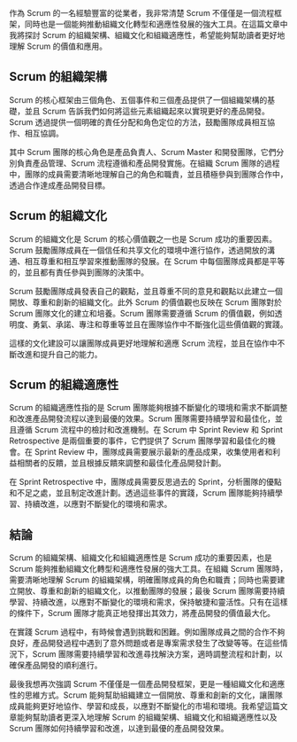 作為 Scrum 的一名經驗豐富的從業者，我非常清楚 Scrum 不僅僅是一個流程框架，同時也是一個能夠推動組織文化轉型和適應性發展的強大工具。在這篇文章中我將探討 Scrum 的組織架構、組織文化和組織適應性，希望能夠幫助讀者更好地理解 Scrum 的價值和應用。

## Scrum 的組織架構

Scrum 的核心框架由三個角色、五個事件和三個產品提供了一個組織架構的基礎，並且 Scrum 告訴我們如何將這些元素組織起來以實現更好的產品開發。Scrum 透過提供一個明確的責任分配和角色定位的方法，鼓勵團隊成員相互協作、相互協調。

其中 Scrum 團隊的核心角色是產品負責人、Scrum Master 和開發團隊，它們分別負責產品管理、Scrum 流程遵循和產品開發實施。在組織 Scrum 團隊的過程中，團隊的成員需要清晰地理解自己的角色和職責，並且積極參與到團隊合作中，透過合作達成產品開發目標。

## Scrum 的組織文化

Scrum 的組織文化是 Scrum 的核心價值觀之一也是 Scrum 成功的重要因素。Scrum 鼓勵團隊成員在一個信任和共享文化的環境中進行協作，透過開放的溝通、相互尊重和相互學習來推動團隊的發展。在 Scrum 中每個團隊成員都是平等的，並且都有責任參與到團隊的決策中。

Scrum 鼓勵團隊成員發表自己的觀點，並且尊重不同的意見和觀點以此建立一個開放、尊重和創新的組織文化。此外 Scrum 的價值觀也反映在 Scrum 團隊對於 Scrum 團隊文化的建立和培養。Scrum 團隊需要遵循 Scrum 的價值觀，例如透明度、勇氣、承諾、專注和尊重等並且在團隊協作中不斷強化這些價值觀的實踐。

這樣的文化建設可以讓團隊成員更好地理解和適應 Scrum 流程，並且在協作中不斷改進和提升自己的能力。

## Scrum 的組織適應性

Scrum 的組織適應性指的是 Scrum 團隊能夠根據不斷變化的環境和需求不斷調整和改進產品開發流程以達到最優的效果。Scrum 團隊需要持續學習和最佳化，並且遵循 Scrum 流程中的檢討和改進機制。在 Scrum 中 Sprint Review 和 Sprint Retrospective 是兩個重要的事件，它們提供了 Scrum 團隊學習和最佳化的機會。在 Sprint Review 中，團隊成員需要展示最新的產品成果，收集使用者和利益相關者的反饋，並且根據反饋來調整和最佳化產品開發計劃。

在 Sprint Retrospective 中，團隊成員需要反思過去的 Sprint，分析團隊的優點和不足之處，並且制定改進計劃。透過這些事件的實踐，Scrum 團隊能夠持續學習、持續改進，以應對不斷變化的環境和需求。

## 結論 

Scrum 的組織架構、組織文化和組織適應性是 Scrum 成功的重要因素，也是 Scrum 能夠推動組織文化轉型和適應性發展的強大工具。在組織 Scrum 團隊時，需要清晰地理解 Scrum 的組織架構，明確團隊成員的角色和職責；同時也需要建立開放、尊重和創新的組織文化，以推動團隊的發展；最後 Scrum 團隊需要持續學習、持續改進，以應對不斷變化的環境和需求，保持敏捷和靈活性。只有在這樣的條件下，Scrum 團隊才能真正地發揮出其效力，將產品開發的價值最大化。

在實踐 Scrum 過程中，有時候會遇到挑戰和困難。例如團隊成員之間的合作不夠良好，產品開發過程中遇到了意外問題或者是專案需求發生了改變等等。在這些情況下，Scrum 團隊需要持續學習和改進尋找解決方案，適時調整流程和計劃，以確保產品開發的順利進行。

最後我想再次強調 Scrum 不僅僅是一個產品開發框架，更是一種組織文化和適應性的思維方式。Scrum 能夠幫助組織建立一個開放、尊重和創新的文化，讓團隊成員能夠更好地協作、學習和成長，以應對不斷變化的市場和環境。我希望這篇文章能夠幫助讀者更深入地理解 Scrum 的組織架構、組織文化和組織適應性以及 Scrum 團隊如何持續學習和改進，以達到最優的產品開發效果。